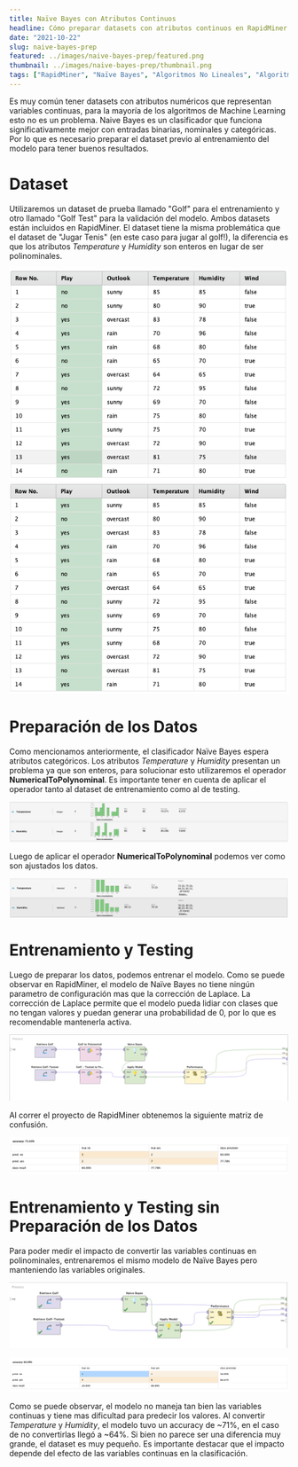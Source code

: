 ```yaml
---
title: Naïve Bayes con Atributos Continuos
headline: Cómo preparar datasets con atributos continuos en RapidMiner para un clasificador Naïve Bayes
date: "2021-10-22"
slug: naive-bayes-prep
featured: ../images/naive-bayes-prep/featured.png
thumbnail: ../images/naive-bayes-prep/thumbnail.png
tags: ["RapidMiner", "Naïve Bayes", "Algoritmos No Lineales", "Algoritmos Supervisados"]
---
```

Es muy común tener datasets con atributos numéricos que representan variables
continuas, para la mayoría de los algoritmos de Machine Learning esto no es un
problema. Naive Bayes es un clasificador que funciona significativamente mejor con
entradas binarias, nominales y categóricas. Por lo que es necesario preparar el
dataset previo al entrenamiento del modelo para tener buenos resultados.

# Dataset
Utilizaremos un dataset de prueba llamado "Golf" para el entrenamiento y otro
llamado "Golf Test" para la validación del modelo. Ambos datasets están
incluidos en RapidMiner.  El dataset tiene la misma problemática que el dataset
de "Jugar Tenis" (en este caso para jugar al golf!), la diferencia es que los
atributos _Temperature_ y _Humidity_ son enteros en lugar de ser polinominales. 

![Dataset "Golf"](../images/naive-bayes-prep/dataset-training.png)
![Dataset "Golf Test"](../images/naive-bayes-prep/dataset-test.png)

# Preparación de los Datos
Como mencionamos anteriormente, el clasificador Naïve Bayes espera atributos categóricos.
Los atributos _Temperature_ y _Humidity_ presentan un problema ya que son enteros, para
solucionar esto utilizaremos el operador __NumericalToPolynominal__. Es importante tener
en cuenta de aplicar el operador tanto al dataset de entrenamiento como al de testing. 

![Atributos enteros del dataset de entrenamiento](../images/naive-bayes-prep/integer-data.png)

Luego de aplicar el operador __NumericalToPolynominal__ podemos ver como son ajustados
los datos.

![Atributos modificados (a polinominales) del dataset de entrenamiento](../images/naive-bayes-prep/nominal-data.png)

# Entrenamiento y Testing
Luego de preparar los datos, podemos entrenar el modelo. Como se puede observar
en RapidMiner, el modelo de Naïve Bayes no tiene ningún parametro de
configuración mas que la corrección de Laplace. La corrección de Laplace
permite que el modelo pueda lidiar con clases que no tengan valores y puedan
generar una probabilidad de 0, por lo que es recomendable mantenerla activa.

![Workflow de RapidMiner para el entrenamiento de Naïve Bayes](../images/naive-bayes-prep/modelo-cat.png)

Al correr el proyecto de RapidMiner obtenemos la siguiente matriz de confusión.

![Matriz de confusión con todos los atributos polinominales](../images/naive-bayes-prep/mc-nominal.png)

# Entrenamiento y Testing sin Preparación de los Datos
Para poder medir el impacto de convertir las variables continuas en polinominales,
entrenaremos el mismo modelo de Naïve Bayes pero manteniendo las variables originales.

![Workflow de RapidMiner para el entrenamiento de Naïve Bayes](../images/naive-bayes-prep/modelo-int.png)

![Matriz de confusión sin convertir variables continuas](../images/naive-bayes-prep/mc-int.png)

Como se puede observar, el modelo no maneja tan bien las variables continuas y tiene mas
dificultad para predecir los valores. Al convertir _Temperature_ y _Humidity_, el modelo
tuvo un accuracy de ~71%, en el caso de no convertirlas llegó a ~64%. Si bien no parece
ser una diferencia muy grande, el dataset es muy pequeño. Es importante destacar que
el impacto depende del efecto de las variables continuas en la clasificación. 
